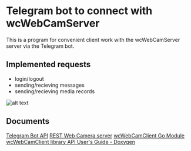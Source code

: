 # Telegram bot to connect with wcWebCamServer

This is a program for convenient client work with the wcWebCamServer server via the Telegram bot.

## Implemented requests

* login/logout
* sending/recieving messages
* sending/recieving media records

![alt text](https://github.com/iLya2IK/go-tg-bot-wc/blob/main/media/sample.gif?raw=true)

## Documents

[Telegram Bot API](https://core.telegram.org/bots/api)
[REST Web Camera server](https://github.com/iLya2IK/wcwebcamserver)
[wcWebCamClient Go Module](https://github.com/iLya2IK/wcwebcamclient_go)
[wcWebCamClient library API User's Guide - Doxygen](https://ilya2ik.github.io/wcwebcamclient_lib/index.html)
